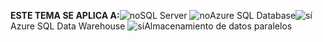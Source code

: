 <Token>**ESTE TEMA SE APLICA A:**![no](media/no.png)SQL Server ![no](media/no.png)Azure SQL Database![sí](media/yes.png)Azure SQL Data Warehouse ![sí](media/yes.png)Almacenamiento de datos paralelos </Token>

